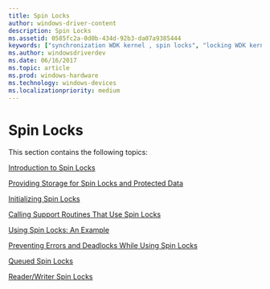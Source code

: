 ```yaml
---
title: Spin Locks
author: windows-driver-content
description: Spin Locks
ms.assetid: 0585fc2a-0d0b-434d-92b3-da07a9385444
keywords: ["synchronization WDK kernel , spin locks", "locking WDK kernel"]
ms.author: windowsdriverdev
ms.date: 06/16/2017
ms.topic: article
ms.prod: windows-hardware
ms.technology: windows-devices
ms.localizationpriority: medium
---
```


# Spin Locks





This section contains the following topics:

[Introduction to Spin Locks](introduction-to-spin-locks.md)

[Providing Storage for Spin Locks and Protected Data](providing-storage-for-spin-locks-and-protected-data.md)

[Initializing Spin Locks](initializing-spin-locks.md)

[Calling Support Routines That Use Spin Locks](calling-support-routines-that-use-spin-locks.md)

[Using Spin Locks: An Example](using-spin-locks--an-example.md)

[Preventing Errors and Deadlocks While Using Spin Locks](preventing-errors-and-deadlocks-while-using-spin-locks.md)

[Queued Spin Locks](queued-spin-locks.md)

[Reader/Writer Spin Locks](reader-writer-spin-locks.md)

 

 




